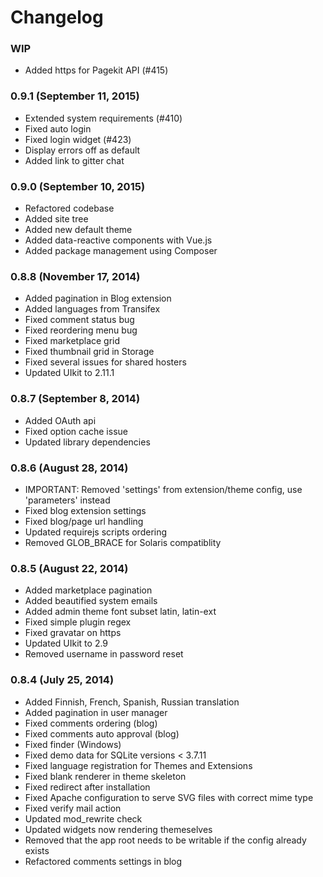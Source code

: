 # Changelog

### WIP

- Added https for Pagekit API (#415)

### 0.9.1 (September 11, 2015)

- Extended system requirements (#410)
- Fixed auto login
- Fixed login widget (#423)
- Display errors off as default
- Added link to gitter chat

### 0.9.0 (September 10, 2015)

- Refactored codebase
- Added site tree
- Added new default theme
- Added data-reactive components with Vue.js
- Added package management using Composer

### 0.8.8 (November 17, 2014)

- Added pagination in Blog extension
- Added languages from Transifex
- Fixed comment status bug
- Fixed reordering menu bug
- Fixed marketplace grid
- Fixed thumbnail grid in Storage
- Fixed several issues for shared hosters
- Updated UIkit to 2.11.1

### 0.8.7 (September 8, 2014)

- Added OAuth api
- Fixed option cache issue
- Updated library dependencies

### 0.8.6 (August 28, 2014)

- IMPORTANT: Removed 'settings' from extension/theme config, use 'parameters' instead
- Fixed blog extension settings
- Fixed blog/page url handling
- Updated requirejs scripts ordering
- Removed GLOB_BRACE for Solaris compatiblity

### 0.8.5 (August 22, 2014)

- Added marketplace pagination
- Added beautified system emails
- Added admin theme font subset latin, latin-ext
- Fixed simple plugin regex
- Fixed gravatar on https
- Updated UIkit to 2.9
- Removed username in password reset

### 0.8.4 (July 25, 2014)

- Added Finnish, French, Spanish, Russian translation
- Added pagination in user manager
- Fixed comments ordering (blog)
- Fixed comments auto approval (blog)
- Fixed finder (Windows)
- Fixed demo data for SQLite versions < 3.7.11
- Fixed language registration for Themes and Extensions
- Fixed blank renderer in theme skeleton
- Fixed redirect after installation
- Fixed Apache configuration to serve SVG files with correct mime type
- Fixed verify mail action
- Updated mod_rewrite check
- Updated widgets now rendering themeselves
- Removed that the app root needs to be writable if the config already exists
- Refactored comments settings in blog